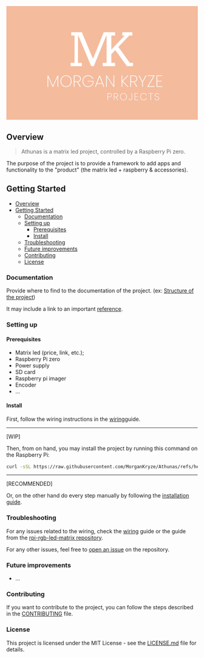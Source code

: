 ![screenshot](./docs/assets/img/screenshot.png)

## Overview

> Athunas is a matrix led project, controlled by a Raspberry Pi zero.

The purpose of the project is to provide a framework to add apps and functionality to the "product" (the matrix led + raspberry & accessories).

## Getting Started

- [Overview](#overview)
- [Getting Started](#getting-started)
  - [Documentation](#documentation)
  - [Setting up](#setting-up)
    - [Prerequisites](#prerequisites)
    - [Install](#install)
  - [Troubleshooting](#troubleshooting)
  - [Future improvements](#future-improvements)
  - [Contributing](#contributing)
  - [License](#license)

### Documentation

Provide where to find to the documentation of the project. (ex: [Structure of the project](./docs/STRUCTURE.md))

It may include a link to an important [reference](https://example.com).

### Setting up

#### Prerequisites

- Matrix led (price, link, etc.);
- Raspberry Pi zero
- Power supply
- SD card
- Raspberry pi imager
- Encoder
- ...

#### Install

First, follow the wiring instructions in the [wiring](./docs/wiring.md)guide.

---

[WIP]

Then, from on hand, you may install the project by running this command on the Raspberry Pi:

```bash
curl -sSL https://raw.githubusercontent.com/MorganKryze/Athunas/refs/heads/main/installation.sh | bash
```

---

[RECOMMENDED]

Or, on the other hand do every step manually by following the [installation guide](./docs/installation.md).

### Troubleshooting

For any issues related to the wiring, check the [wiring](./docs/wiring.md) guide or the guide from the [rpi-rgb-led-matrix repository](https://github.com/hzeller/rpi-rgb-led-matrix/blob/master/wiring.md).

For any other issues, feel free to [open an issue](https://github.com/MorganKryze/Athunas/issues) on the repository.

### Future improvements

- ...

### Contributing

If you want to contribute to the project, you can follow the steps described in the [CONTRIBUTING](./.github/CONTRIBUTING) file.

### License

This project is licensed under the MIT License - see the [LICENSE.md](LICENSE) file for details.
